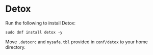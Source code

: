 # Detox

Run the following to install Detox:

```
sudo dnf install detox -y
```

Move `.detoxrc` and `mysafe.tbl` provided in `conf/detox` to your home directory.
